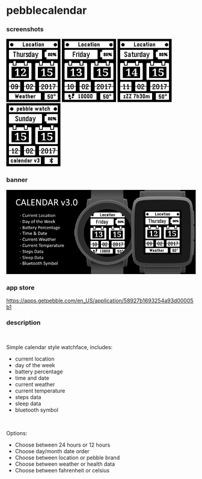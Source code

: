 # pebblecalendar
### screenshots

![basalt.png](/assets/basalt.png)
![basalt-health.png](/assets/basalt-health.png)
![basalt-sleep.png](/assets/basalt-sleep.png)
![basalt-sleep.png](/assets/basalt-bluetooth.png)

### banner

![banner.png](/assets/banner.png)

### app store

https://apps.getpebble.com/en_US/application/58927b1693254a93d00005b1

### description
<br />

Simple calendar style watchface, includes:
 - current location
 - day of the week
 - battery percentage
 - time and date
 - current weather
 - current temperature
 - steps data
 - sleep data
 - bluetooth symbol
<br />

Options:
 - Choose between 24 hours or 12 hours
 - Choose day/month date order
 - Choose between location or pebble brand
 - Choose between weather or health data
 - Choose between fahrenheit or celsius
